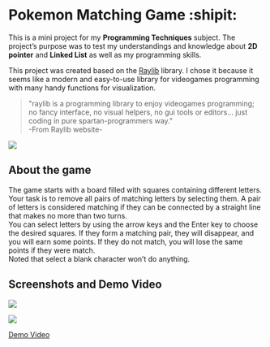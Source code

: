 # Pokemon Matching Game :shipit:
This is a mini project for my **Programming Techniques** subject. The project’s purpose was to test my understandings and knowledge about **2D pointer** and **Linked List** as well as my programming skills.

This project was created based on the [Raylib](https://www.raylib.com/) library. I chose it because it seems like a modern and easy-to-use library for videogames programming with many handy functions for visualization.
>"raylib is a programming library to enjoy videogames programming; no fancy interface, no visual helpers, no gui tools or editors... just coding in pure spartan-programmers way."\
>-From Raylib website-

![](./images/raylib%20web.png)

## About the game
The game starts with a board filled with squares containing different letters. Your task is to remove all pairs of matching letters by selecting them. A pair of letters is considered matching if they can
be connected by a straight line that makes no more than two turns.\
You can select letters by using the arrow keys and the Enter key to choose the desired squares. If they form a matching pair, they will disappear, and you will earn some points. If they do not match, you will lose the same points if they were match.\
Noted that select a blank character won’t do anything.

## Screenshots and Demo Video

![](./images/435735833_813208167395779_5923070072161509011_n.png)

![](./images/image.png)

[Demo Video](https://www.youtube.com/watch?v=tCnd2iCCf2M)
